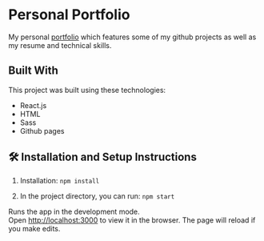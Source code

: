

# Personal Portfolio

My personal <a href="https://catherineisonline.github.io/personal-portfolio/">portfolio</a> which features some of my github projects as well as my resume and technical skills.<br/>

## Built With

This project was built using these technologies:

- React.js
- HTML
- Sass
- Github pages

## 🛠 Installation and Setup Instructions

1. Installation: `npm install`

2. In the project directory, you can run: `npm start`

Runs the app in the development mode.\
Open [http://localhost:3000](http://localhost:3000) to view it in the browser.
The page will reload if you make edits.
